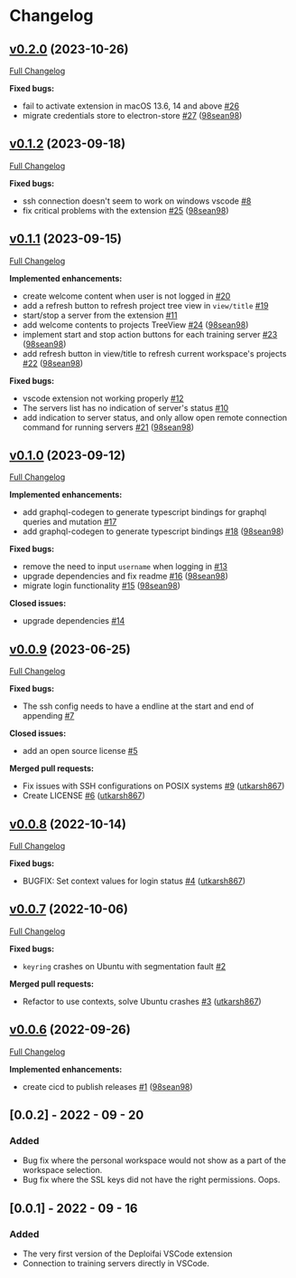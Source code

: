 # Changelog

## [v0.2.0](https://github.com/deploifai/vscode-deploifai/tree/v0.2.0) (2023-10-26)

[Full Changelog](https://github.com/deploifai/vscode-deploifai/compare/v0.1.2...v0.2.0)

**Fixed bugs:**

- fail to activate extension in macOS 13.6, 14 and above [\#26](https://github.com/deploifai/vscode-deploifai/issues/26)
- migrate credentials store to electron-store [\#27](https://github.com/deploifai/vscode-deploifai/pull/27) ([98sean98](https://github.com/98sean98))




## [v0.1.2](https://github.com/deploifai/vscode-deploifai/tree/v0.1.2) (2023-09-18)

[Full Changelog](https://github.com/deploifai/vscode-deploifai/compare/v0.1.1...v0.1.2)

**Fixed bugs:**

- ssh connection doesn't seem to work on windows vscode [\#8](https://github.com/deploifai/vscode-deploifai/issues/8)
- fix critical problems with the extension [\#25](https://github.com/deploifai/vscode-deploifai/pull/25) ([98sean98](https://github.com/98sean98))




## [v0.1.1](https://github.com/deploifai/vscode-deploifai/tree/v0.1.1) (2023-09-15)

[Full Changelog](https://github.com/deploifai/vscode-deploifai/compare/v0.1.0...v0.1.1)

**Implemented enhancements:**

- create welcome content when user is not logged in [\#20](https://github.com/deploifai/vscode-deploifai/issues/20)
- add a refresh button to refresh project tree view in `view/title` [\#19](https://github.com/deploifai/vscode-deploifai/issues/19)
- start/stop a server from the extension [\#11](https://github.com/deploifai/vscode-deploifai/issues/11)
- add welcome contents to projects TreeView [\#24](https://github.com/deploifai/vscode-deploifai/pull/24) ([98sean98](https://github.com/98sean98))
- implement start and stop action buttons for each training server [\#23](https://github.com/deploifai/vscode-deploifai/pull/23) ([98sean98](https://github.com/98sean98))
- add refresh button in view/title to refresh current workspace's projects [\#22](https://github.com/deploifai/vscode-deploifai/pull/22) ([98sean98](https://github.com/98sean98))

**Fixed bugs:**

- vscode extension not working properly [\#12](https://github.com/deploifai/vscode-deploifai/issues/12)
- The servers list has no indication of server's status [\#10](https://github.com/deploifai/vscode-deploifai/issues/10)
- add indication to server status, and only allow open remote connection command for running servers [\#21](https://github.com/deploifai/vscode-deploifai/pull/21) ([98sean98](https://github.com/98sean98))




## [v0.1.0](https://github.com/deploifai/vscode-deploifai/tree/v0.1.0) (2023-09-12)

[Full Changelog](https://github.com/deploifai/vscode-deploifai/compare/v0.0.9...v0.1.0)

**Implemented enhancements:**

- add graphql-codegen to generate typescript bindings for graphql queries and mutation [\#17](https://github.com/deploifai/vscode-deploifai/issues/17)
- add graphql-codegen to generate typescript bindings [\#18](https://github.com/deploifai/vscode-deploifai/pull/18) ([98sean98](https://github.com/98sean98))

**Fixed bugs:**

- remove the need to input `username` when logging in [\#13](https://github.com/deploifai/vscode-deploifai/issues/13)
- upgrade dependencies and fix readme [\#16](https://github.com/deploifai/vscode-deploifai/pull/16) ([98sean98](https://github.com/98sean98))
- migrate login functionality [\#15](https://github.com/deploifai/vscode-deploifai/pull/15) ([98sean98](https://github.com/98sean98))

**Closed issues:**

- upgrade dependencies [\#14](https://github.com/deploifai/vscode-deploifai/issues/14)




## [v0.0.9](https://github.com/deploifai/vscode-deploifai/tree/v0.0.9) (2023-06-25)

[Full Changelog](https://github.com/deploifai/vscode-deploifai/compare/v0.0.8...v0.0.9)

**Fixed bugs:**

- The ssh config needs to have a endline at the start and end of appending [\#7](https://github.com/deploifai/vscode-deploifai/issues/7)

**Closed issues:**

- add an open source license [\#5](https://github.com/deploifai/vscode-deploifai/issues/5)

**Merged pull requests:**

- Fix issues with SSH configurations on POSIX systems [\#9](https://github.com/deploifai/vscode-deploifai/pull/9) ([utkarsh867](https://github.com/utkarsh867))
- Create LICENSE [\#6](https://github.com/deploifai/vscode-deploifai/pull/6) ([utkarsh867](https://github.com/utkarsh867))




## [v0.0.8](https://github.com/deploifai/vscode-deploifai/tree/v0.0.8) (2022-10-14)

[Full Changelog](https://github.com/deploifai/vscode-deploifai/compare/v0.0.7...v0.0.8)

**Fixed bugs:**

- BUGFIX: Set context values for login status [\#4](https://github.com/deploifai/vscode-deploifai/pull/4) ([utkarsh867](https://github.com/utkarsh867))




## [v0.0.7](https://github.com/deploifai/vscode-deploifai/tree/v0.0.7) (2022-10-06)

[Full Changelog](https://github.com/deploifai/vscode-deploifai/compare/v0.0.6...v0.0.7)

**Fixed bugs:**

- `keyring` crashes on Ubuntu with segmentation fault [\#2](https://github.com/deploifai/vscode-deploifai/issues/2)

**Merged pull requests:**

- Refactor to use contexts, solve Ubuntu crashes [\#3](https://github.com/deploifai/vscode-deploifai/pull/3) ([utkarsh867](https://github.com/utkarsh867))




## [v0.0.6](https://github.com/deploifai/vscode-deploifai/tree/v0.0.6) (2022-09-26)

[Full Changelog](https://github.com/deploifai/vscode-deploifai/compare/v0.0.2...v0.0.6)

**Implemented enhancements:**

- create cicd to publish releases [\#1](https://github.com/deploifai/vscode-deploifai/pull/1) ([98sean98](https://github.com/98sean98))




## [0.0.2] - 2022 - 09 - 20

### Added

- Bug fix where the personal workspace would not show as a part of the workspace selection.
- Bug fix where the SSL keys did not have the right permissions. Oops.

## [0.0.1] - 2022 - 09 - 16

### Added

- The very first version of the Deploifai VSCode extension
- Connection to training servers directly in VSCode.

